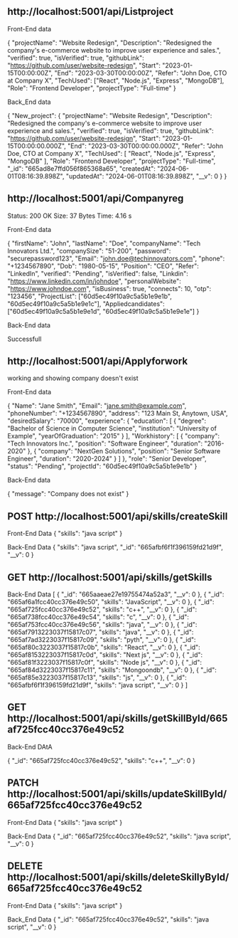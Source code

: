 ## http://localhost:5001/api/Listproject


Front-End data

{
  "projectName": "Website Redesign",
  "Description": "Redesigned the company's e-commerce website to improve user experience and sales.",
  "verified": true,
  "isVerified": true,
  "githubLink": "https://github.com/user/website-redesign",
  "Start": "2023-01-15T00:00:00Z",
  "End": "2023-03-30T00:00:00Z",
  "Refer": "John Doe, CTO at Company X",
  "TechUsed": ["React", "Node.js", "Express", "MongoDB"],
  "Role": "Frontend Developer",
  "projectType": "Full-time"
}

Back_End data

{
  "New_project": {
    "projectName": "Website Redesign",
    "Description": "Redesigned the company's e-commerce website to improve user experience and sales.",
    "verified": true,
    "isVerified": true,
    "githubLink": "https://github.com/user/website-redesign",
    "Start": "2023-01-15T00:00:00.000Z",
    "End": "2023-03-30T00:00:00.000Z",
    "Refer": "John Doe, CTO at Company X",
    "TechUsed": [
      "React",
      "Node.js",
      "Express",
      "MongoDB"
    ],
    "Role": "Frontend Developer",
    "projectType": "Full-time",
    "_id": "665ad8e7ffd056f865368a65",
    "createdAt": "2024-06-01T08:16:39.898Z",
    "updatedAt": "2024-06-01T08:16:39.898Z",
    "__v": 0
  }
}

## http://localhost:5001/api/Companyreg

Status: 200 OK
Size: 37 Bytes
Time: 4.16 s

Front-End data

{
  "firstName": "John",
  "lastName": "Doe",
  "companyName": "Tech Innovators Ltd.",
  "companySize": "51-200",
  "password": "securepassword123",
  "Email": "john.doe@techinnovators.com",
  "phone": "+1234567890",
  "Dob": "1980-05-15",
  "Position": "CEO",
  "Refer": "LinkedIn",
  "verified": "Pending",
  "isVerified": false,
  "Linkdin": "https://www.linkedin.com/in/johndoe",
  "personalWebsite": "https://www.johndoe.com",
  "isBusiness": true,
  "connects": 10,
  "otp": "123456",
  "ProjectList": ["60d5ec49f10a9c5a5b1e9e1b", "60d5ec49f10a9c5a5b1e9e1c"],
  "Appliedcandidates": ["60d5ec49f10a9c5a5b1e9e1d", "60d5ec49f10a9c5a5b1e9e1e"]
}

Back-End data

 Successfull


## http://localhost:5001/api/Applyforwork
 working and showing company doesn't exist

 Front-End data

 {
    "Name": "Jane Smith",
    "Email": "jane.smith@example.com",
    "phoneNumber": "+1234567890",
    "address": "123 Main St, Anytown, USA",
    "desiredSalary": "70000",
    "experience": {
        "education": [
            {
                "degree": "Bachelor of Science in Computer Science",
                "institution": "University of Example",
                "yearOfGraduation": "2015"
            }
        ],
        "Workhistory": [
            {
                "company": "Tech Innovators Inc.",
                "position": "Software Engineer",
                "duration": "2016-2020"
            },
            {
                "company": "NextGen Solutions",
                "position": "Senior Software Engineer",
                "duration": "2020-2024"
            }
        ]
    },
    "role": "Senior Developer",
    "status": "Pending",
    "projectId": "60d5ec49f10a9c5a5b1e9e1b"
}

Back-End data

{
  "message": "Company does not exist"
}

## POST http://localhost:5001/api/skills/createSkill

Front-End Data
{
    "skills": "java script"
}

Back-End Data
{
  "skills": "java script",
  "_id": "665afbf6f1f396159fd21d9f",
  "__v": 0
}

## GET http://localhost:5001/api/skills/getSkills


Back-End Data
[
  {
    "_id": "665aaeae27e19755474a52a3",
    "__v": 0
  },
  {
    "_id": "665af6a1fcc40cc376e49c50",
    "skills": "JavaScript",
    "__v": 0
  },
  {
    "_id": "665af725fcc40cc376e49c52",
    "skills": "c++",
    "__v": 0
  },
  {
    "_id": "665af738fcc40cc376e49c54",
    "skills": "c",
    "__v": 0
  },
  {
    "_id": "665af753fcc40cc376e49c56",
    "skills": "java",
    "__v": 0
  },
  {
    "_id": "665af7913223037f15817c07",
    "skills": "java",
    "__v": 0
  },
  {
    "_id": "665af7ad3223037f15817c09",
    "skills": "pyth",
    "__v": 0
  },
  {
    "_id": "665af80c3223037f15817c0b",
    "skills": "React",
    "__v": 0
  },
  {
    "_id": "665af8153223037f15817c0d",
    "skills": "Next js",
    "__v": 0
  },
  {
    "_id": "665af81f3223037f15817c0f",
    "skills": "Node js",
    "__v": 0
  },
  {
    "_id": "665af84d3223037f15817c11",
    "skills": "Mongoondb",
    "__v": 0
  },
  {
    "_id": "665af85e3223037f15817c13",
    "skills": "js",
    "__v": 0
  },
  {
    "_id": "665afbf6f1f396159fd21d9f",
    "skills": "java script",
    "__v": 0
  }
]

## GET http://localhost:5001/api/skills/getSkillById/665af725fcc40cc376e49c52

Back-End DAtA

{
  "_id": "665af725fcc40cc376e49c52",
  "skills": "c++",
  "__v": 0
}

## PATCH http://localhost:5001/api/skills/updateSkillById/665af725fcc40cc376e49c52

Front-End Data
{
    "skills": "java script"
}

Back-End Data
{
  "_id": "665af725fcc40cc376e49c52",
  "skills": "java script",
  "__v": 0
}

## DELETE http://localhost:5001/api/skills/deleteSkillyById/665af725fcc40cc376e49c52

Front-End Data
{
    "skills": "java script"
}

Back_End Data
{
  "_id": "665af725fcc40cc376e49c52",
  "skills": "java script",
  "__v": 0
}




